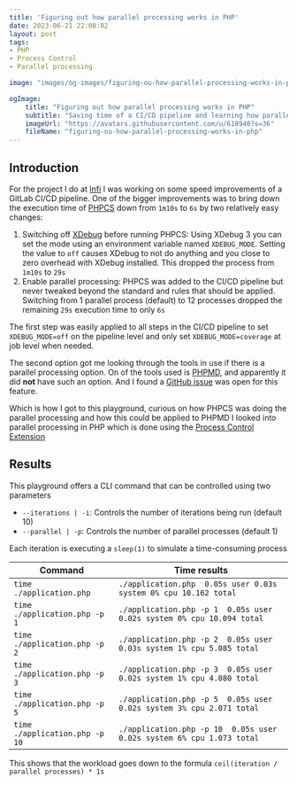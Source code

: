 ```yaml
---
title: 'Figuring out how parallel processing works in PHP'
date: 2023-06-21 22:08:02
layout: post
tags: 
- PHP
- Process Control
- Parallel processing

image: "images/og-images/figuring-ou-how-parallel-processing-works-in-php.jpg"

ogImage:
    title: "Figuring out how parallel processing works in PHP"
    subtitle: "Saving time of a CI/CD pipeline and learning how parallel processing works"
    imageUrl: "https://avatars.githubusercontent.com/u/618940?s=36"
    fileName: "figuring-ou-how-parallel-processing-works-in-php"
---
```


## Introduction
For the project I do at [Infi](https://www.infi.nl) I was working on some speed improvements of a GitLab CI/CD pipeline.
One of the bigger improvements was to bring down the execution time of [PHPCS](https://github.com/squizlabs/PHP_CodeSniffer)
down from `1m10s` to `6s` by two relatively easy changes:
1. Switching off [XDebug](https://xdebug.org) before running PHPCS: Using XDebug 3 you can set the mode using an environment variable named `XDEBUG_MODE`. Setting the value to `off` causes XDebug to not  do anything and you close to zero overhead with XDebug installed. This dropped the process from `1m10s` to `29s`
2. Enable parallel processing: PHPCS was added to the CI/CD pipeline but never tweaked beyond the standard and rules that should be applied. Switching from 1 parallel process (default) to 12 processes dropped the remaining `29s` execution time to only `6s`

The first step was easily applied to all steps in the CI/CD pipeline to set `XDEBUG_MODE=off` on the pipeline level and
only set `XDEBUG_MODE=coverage` at job level when needed.

The second option got me looking through the tools in use if there is a parallel processing option. On of the tools
used is [PHPMD](https://github.com/phpmd/phpmd), and apparently it did **not** have such an option. And I found a [GitHub issue](https://github.com/phpmd/phpmd/issues/535)
was open for this feature.

Which is how I got to this playground, curious on how PHPCS was doing the parallel processing and how this could be applied to PHPMD
I looked into parallel processing in PHP which is done using the [Process Control Extension](https://www.php.net/manual/en/book.pcntl.php)


## Results
This playground offers a CLI command that can be controlled using two parameters
- `--iterations | -i`: Controls the number of iterations being run (default 10)
- `--parallel | -p`: Controls the number of parallel processes (default 1)

Each iteration is executing a `sleep(1)` to simulate a time-consuming process

| Command                        | Time results                                                          |
|--------------------------------|-----------------------------------------------------------------------|
| `time ./application.php`       | `./application.php  0.05s user 0.03s system 0% cpu 10.162 total`      |
| `time ./application.php -p 1`  | `./application.php -p 1  0.05s user 0.02s system 0% cpu 10.094 total` |
| `time ./application.php -p 2`  | `./application.php -p 2  0.05s user 0.03s system 1% cpu 5.085 total`  |
| `time ./application.php -p 3`  | `./application.php -p 3  0.05s user 0.02s system 1% cpu 4.080 total`  |
| `time ./application.php -p 5`  | `./application.php -p 5  0.05s user 0.02s system 3% cpu 2.071 total`  |
| `time ./application.php -p 10` | `./application.php -p 10  0.05s user 0.02s system 6% cpu 1.073 total` |

This shows that the workload goes down to the formula `ceil(iteration / parallel processes) * 1s`